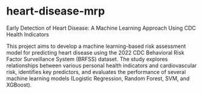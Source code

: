 # heart-disease-mrp
Early Detection of Heart Disease: A Machine Learning Approach Using CDC Health Indicators

This project aims to develop a machine learning-based risk assessment model for predicting heart disease using the 2022 CDC Behavioral Risk Factor Surveillance System (BRFSS) dataset. The study explores relationships between various personal health indicators and cardiovascular risk, identifies key predictors, and evaluates the performance of several machine learning models (Logistic Regression, Random Forest, SVM, and XGBoost).
